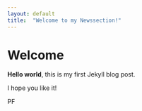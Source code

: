 ```yaml
---
layout: default
title:  "Welcome to my Newssection!"
---
```


# Welcome

**Hello world**, this is my first Jekyll blog post.

I hope you like it!

PF
